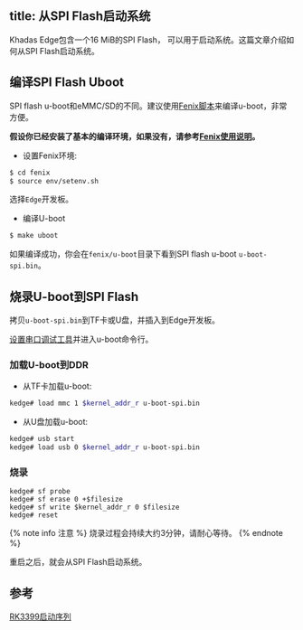 title: 从SPI Flash启动系统
---

Khadas Edge包含一个16 MiB的SPI Flash， 可以用于启动系统。这篇文章介绍如何从SPI Flash启动系统。

## 编译SPI Flash Uboot
SPI flash u-boot和eMMC/SD的不同。建议使用[Fenix脚本](https://github.com/khadas/fenix)来编译u-boot，非常方便。

**假设你已经安装了基本的编译环境，如果没有，请参考[Fenix使用说明](/android/zh-cn/edge/FenixScript.html)。**

* 设置Fenix环境:

```sh
$ cd fenix
$ source env/setenv.sh
```
选择`Edge`开发板。

* 编译U-boot

```sh
$ make uboot
```
如果编译成功，你会在`fenix/u-boot`目录下看到SPI flash u-boot `u-boot-spi.bin`。

## 烧录U-boot到SPI Flash
拷贝`u-boot-spi.bin`到TF卡或U盘，并插入到Edge开发板。

[设置串口调试工具](/android/zh-cn/edge/SetupSerialTool.html)并进入u-boot命令行。

### 加载U-boot到DDR

* 从TF卡加载u-boot:

```sh
kedge# load mmc 1 $kernel_addr_r u-boot-spi.bin
```
* 从U盘加载u-boot:

```sh
kedge# usb start
kedge# load usb 0 $kernel_addr_r u-boot-spi.bin
```

### 烧录

```
kedge# sf probe
kedge# sf erase 0 +$filesize
kedge# sf write $kernel_addr_r 0 $filesize
kedge# reset
```

{% note info 注意 %}
烧录过程会持续大约3分钟，请耐心等待。
{% endnote %}

重启之后，就会从SPI Flash启动系统。

## 参考
[RK3399启动序列](http://opensource.rock-chips.com/wiki_Boot_option)
